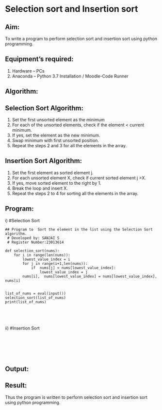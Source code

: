 # Selection sort and Insertion sort
## Aim:
To write a program to perform selection sort and insertion sort using python programming.
## Equipment’s required:
1.	Hardware – PCs
2.	Anaconda – Python 3.7 Installation / Moodle-Code Runner
## Algorithm:
## Selection Sort Algorithm:
1.	Set the first unsorted element as the minimum
2.	For each of the unsorted elements, check if the element < current minimum.
3.	If yes, set the element as the new minimum.
4.	Swap minimum with first unsorted position.
5.	Repeat the steps 2 and 3 for all the elements in the array.
## Insertion Sort Algorithm:
1.	Set the first element as sorted element j.
2.	For each unsorted element X, check if current sorted element j >X.
3.	If yes, move sorted element to the right by 1.
4.	Break the loop and insert X.
5.	Repeat the steps 2 to 4 for sorting all the elements in the array.
## Program:
i)	#Selection Sort
```
## Program to  Sort the element in the list using the Selection Sort algorithm.
 # Developed by: SANJAI S
 # Register Number:23013614

def selection_sort(nums):
    for i in range(len(nums)):
        lowest_value_index = i
        for j in range(i+1,len(nums)):
            if  nums[j] < nums[lowest_value_index]:
                lowest_value_index = j
        nums[i],  nums[lowest_value_index] = nums[lowest_value_index], nums[i]        
        

list_of_nums = eval(input())
selection_sort(list_of_nums)
print(list_of_nums)





```
ii)	#Insertion Sort
```






```

## Output:


## Result:
Thus the program is written to perform selection sort and insertion sort using python programming.
